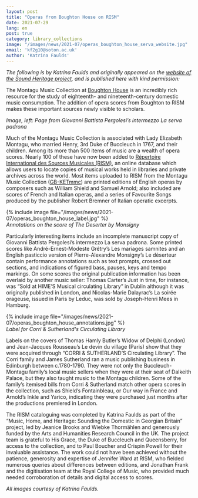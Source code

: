 ```yaml
---
layout: post
title: "Operas from Boughton House on RISM"
date: 2021-07-29
lang: en
post: true
category: library_collections
image: "/images/news/2021-07/operas_boughton_house_serva_website.jpg"
email: 'kf2g10@soton.ac.uk'
author: 'Katrina Faulds'
---
```


_The following is by Katrina Faulds and originally appeared on the [website of the Sound Heritage project](https://sound-heritage.ac.uk/news/operas-boughton-house-rism), and is published here with kind permission:_

The Montagu Music Collection at [Boughton House](https://www.boughtonhouse.co.uk/boughton-house/) is an incredibly rich resource for the study of eighteenth- and nineteenth-century domestic music consumption. The addition of opera scores from Boughton to RISM makes these important sources newly visible to scholars.  

_Image, left: Page from Giovanni Battista Pergolesi’s intermezzo La serva padrona_

Much of the Montagu Music Collection is associated with Lady Elizabeth Montagu, who married Henry, 3rd Duke of Buccleuch in 1767, and their children. Among its more than 500 items of music are a wealth of opera scores. Nearly 100 of these have now been added to [Répertoire International des Sources Musicales (RISM)](https://rism.info/), an online database which allows users to locate copies of musical works held in libraries and private archives across the world. Most items uploaded to RISM from the Montagu Music Collection ([GB-KETmmc](https://opac.rism.info/search?View=rism&siglum=GB-KETmmc)) are printed editions of English operas by composers such as William Shield and Samuel Arnold; also included are scores of French and Italian operas, and a series of Favourite Songs produced by the publisher Robert Bremner of Italian operatic excerpts.  

{% include image file="/images/news/2021-07/operas_boughton_house_label.jpg" %}  
_Annotations on the score of The Deserter by Monsigny_  

Particularly interesting items include an incomplete manuscript copy of Giovanni Battista Pergolesi’s intermezzo La serva padrona. Some printed scores like André-Ernest-Modeste Grétry’s Les mariages samnites and an English pasticcio version of Pierre-Alexandre Monsigny’s Le déserteur contain performance annotations such as text prompts, crossed out sections, and indications of figured bass, pauses, keys and tempo markings. On some scores the original publication information has been overlaid by another music seller: Thomas Carter’s Just in time, for instance, was “Sold at HIME’S Musical circulating Library” in Dublin although it was originally published in London, and Nicolas-Marie Dalayrac’s La soirée orageuse, issued in Paris by Leduc, was sold by Joseph-Henri Mees in Hamburg.  

{% include image file="/images/news/2021-07/operas_boughton_house_annotations.jpg" %}  
_Label for Corri &amp; Sutherland's Circulating Library_  

Labels on the covers of Thomas Hamly Butler’s  Widow of Delphi (London) and Jean-Jacques Rousseau’s Le devin du village (Paris) show that they were acquired through “CORRI & SUTHERLAND’S Circulating Library”. The Corri family and James Sutherland ran a music publishing business in Edinburgh between c.1780-1790. They were not only the Buccleuch-Montagu family’s local music sellers when they were at their seat of Dalkeith Palace, but they also taught music to the Montagu children. Some of the family’s itemised bills from Corri & Sutherland match other opera scores in the collection, such as Shield’s Fontainbleau, or Our way in France and Arnold’s Inkle and Yarico, indicating they were purchased just months after the productions premiered in London.  
 
The RISM cataloguing was completed by Katrina Faulds as part of the “Music, Home, and Heritage: Sounding the Domestic in Georgian Britain” project, led by Jeanice Brooks and Wiebke Thormählen and generously funded by the Arts and Humanities Research Council in the UK. The project team is grateful to His Grace, the Duke of Buccleuch and Queensberry, for access to the collection, and to Paul Boucher and Crispin Powell for their invaluable assistance. The work could not have been achieved without the patience, generosity and expertise of Jennifer Ward at RISM, who fielded numerous queries about differences between editions, and Jonathan Frank and the digitisation team at the Royal College of Music, who provided much needed corroboration of details and digital access to scores.  

_All images courtesy of Katrina Faulds._
